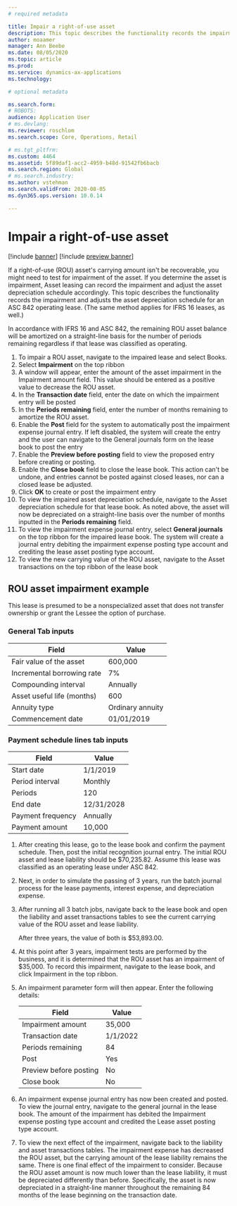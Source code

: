 ```yaml
---
# required metadata

title: Impair a right-of-use asset
description: This topic describes the functionality records the impairment and adjusts the asset depreciation schedule for an ASC 842 operating lease.
author: moaamer
manager: Ann Beebe
ms.date: 08/05/2020
ms.topic: article
ms.prod: 
ms.service: dynamics-ax-applications
ms.technology: 

# optional metadata

ms.search.form: 
# ROBOTS: 
audience: Application User
# ms.devlang: 
ms.reviewer: roschlom
ms.search.scope: Core, Operations, Retail

# ms.tgt_pltfrm: 
ms.custom: 4464
ms.assetid: 5f89daf1-acc2-4959-b48d-91542fb6bacb
ms.search.region: Global
# ms.search.industry: 
ms.author: vstehman
ms.search.validFrom: 2020-08-05
ms.dyn365.ops.version: 10.0.14

---
```


# Impair a right-of-use asset

[!include [banner](../includes/banner.md)]
[!include [preview banner](../includes/preview-banner.md)]

If a right-of-use (ROU) asset's carrying amount isn't be recoverable, you might need to test for impairment of the asset. If you determine the asset is impairment, Asset leasing can record the impairment and adjust the asset depreciation schedule accordingly. This topic describes the functionality records the impairment and adjusts the asset depreciation schedule for an ASC 842 operating lease. (The same method applies for IFRS 16 leases, as well.)

In accordance with IFRS 16 and ASC 842, the remaining ROU asset balance will be amortized on a straight-line basis for the number of periods remaining regardless if that lease was classified as operating.

1. To impair a ROU asset, navigate to the impaired lease and select Books.
2. Select **Impairment** on the top ribbon
3. A window will appear, enter the amount of the asset impairment in the Impairment amount field. This value should be entered as a positive value to decrease the ROU asset.
4. In the **Transaction date** field, enter the date on which the impairment entry will be posted
5. In the **Periods remaining** field, enter the number of months remaining to amortize the ROU asset.
6. Enable the **Post** field for the system to automatically post the impairment expense journal entry. If left disabled, the system will create the entry and the user can navigate to the General journals form on the lease book to post the entry
7. Enable the **Preview before posting** field to view the proposed entry before creating or posting.
8. Enable the **Close book** field to close the lease book. This action can't be undone, and entries cannot be posted against closed leases, nor can a closed lease be adjusted.
9. Click **OK** to create or post the impairment entry
10.	To view the impaired asset depreciation schedule, navigate to the Asset depreciation schedule for that lease book. As noted above, the asset will now be depreciated on a straight-line basis over the number of months inputted in the **Periods remaining** field.
11.	To view the impairment expense journal entry, select **General journals** on the top ribbon for the impaired lease book. The system will create a journal entry debiting the impairment expense posting type account and crediting the lease asset posting type account.
12.	To view the new carrying value of the ROU asset, navigate to the Asset transactions on the top ribbon of the lease book

## ROU asset impairment example

   This lease is presumed to be a nonspecialized asset that does not transfer ownership or grant the Lessee the option of purchase.

### General Tab inputs

   |     Field                         	|     Value               	|
   |-----------------------------------	|-------------------------	|
   |     Fair value of the asset       	|     600,000             	|
   |     Incremental borrowing rate    	|     7%                  	|
   |     Compounding interval          	|     Annually            	|
   |     Asset useful life (months)    	|     600                 	|
   |     Annuity type                  	|     Ordinary annuity    	|
   |     Commencement date             	|     01/01/2019          	|


### Payment schedule lines tab inputs

   |     Field                	|     Value         	|
   |--------------------------	|-------------------	|
   |     Start date           	|     1/1/2019      	|
   |     Period interval      	|     Monthly       	|
   |     Periods              	|     120           	|
   |     End date             	|     12/31/2028    	|
   |     Payment frequency    	|     Annually      	|
   |     Payment amount       	|     10,000        	|


1. After creating this lease, go to the lease book and confirm the payment schedule. Then, post the initial recognition journal entry. The initial ROU asset and lease liability should be $70,235.82. Assume this lease was classified as an operating lease under ASC 842.
2. Next, in order to simulate the passing of 3 years, run the batch journal process for the lease payments, interest expense, and depreciation expense.
3. After running all 3 batch jobs, navigate back to the lease book and open the liability and asset transactions tables to see the current carrying value of the ROU asset and lease liability.

 	After three years, the value of both is $53,893.00.
   
4. At this point after 3 years, impairment tests are performed by the business, and it is determined that the ROU asset has an impairment of $35,000. To record this impairment, navigate to the lease book, and click Impairment in the top ribbon.
5. An impairment parameter form will then appear. Enter the following details:

   |     Field                     	|     Value       	|
   |-------------------------------	|-----------------	|
   |     Impairment amount         	|     35,000      	|
   |     Transaction date          	|     1/1/2022    	|
   |     Periods remaining         	|     84          	|
   |     Post                      	|     Yes         	|
   |     Preview before posting    	|     No          	|
   |     Close book                	|     No          	|

1. An impairment expense journal entry has now been created and posted. To view the journal entry, navigate to the general journal in the lease book. The amount of the impairment has debited the Impairment expense posting type account and credited the Lease asset posting type account.
2. To view the next effect of the impairment, navigate back to the liability and asset transactions tables. The impairment expense has decreased the ROU asset, but the carrying amount of the lease liability remains the same.
There is one final effect of the impairment to consider. Because the ROU asset amount is now much lower than the lease liability, it must be depreciated differently than before. Specifically, the asset is now depreciated in a straight-line manner throughout the remaining 84 months of the lease beginning on the transaction date.
